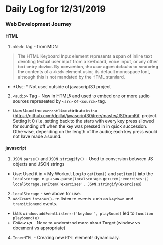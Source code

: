 # Daily Log for 12/31/2019
### Web Development Journey

#### HTML
1. `<kbd>` Tag - from MDN
> The HTML Keyboard Input element represents a span of inline text denoting textual user input from a keyboard, voice input, or any other text entry device. By convention, the user agent defaults to rendering the contents of a `<kbd>` element using its default monospace font, although this is not mandated by the HTML standard.
 - *Use: * Not used outside of javascript30 project

2. `<audio>` Tag - New in HTML5 and used to embed one or more audio sources represented by `<src>` or `<source>` tag.
 - *Use:* Used the `currentTime` attribute in the (https://github.com/dpillai/javascript30/tree/master/JSDrumKit) project. Setting it 0 (i.e.  setting back to the start) with every key press allowed for sounding off when the key was pressed in in quick succession. Otherwise, depending on the length of the audio; each key press would not have made a sound.

#### javascript
1. `JSON.parse()` and `JSON.stringify()` - Used  to conversion between JS objects and JSON strings
  - *Use:* Used it in > My Workout Log to `getItem()` and `setItem()` into the `localStorage`. e.g:
  `JSON.parse(localStorage.getItem('exercises'))`
  `localStorage.setItem('exercises', JSON.stringify(exercises)`
2. `localStorage` - see above for use.
3. `addEventListener()`- to listen to events such as `keydown` and `transitionend` events.
 - *Use:*
 `window.addEventListener('keydown', playSound)` led to `function playSound(e)`
 - *Follow up* - Need to understand more about Target (window vs document vs appropriate)
 4. `InnerHTML` - Creating new `HTML` elements dynamically.
